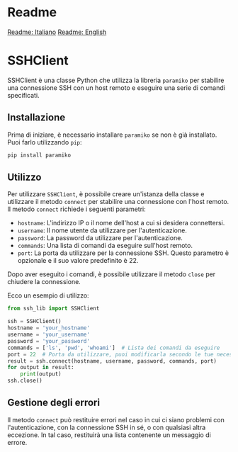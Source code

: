 # Readme

[Readme: Italiano](./README_IT.md)
[Readme: English](./README.md)

# SSHClient

SSHClient è una classe Python che utilizza la libreria `paramiko` per stabilire una connessione SSH con un host remoto e eseguire una serie di comandi specificati.

## Installazione

Prima di iniziare, è necessario installare `paramiko` se non è già installato. Puoi farlo utilizzando `pip`:

```bash
pip install paramiko
```

## Utilizzo

Per utilizzare `SSHClient`, è possibile creare un'istanza della classe e utilizzare il metodo `connect` per stabilire una connessione con l'host remoto. Il metodo `connect` richiede i seguenti parametri:

- `hostname`: L'indirizzo IP o il nome dell'host a cui si desidera connettersi.
- `username`: Il nome utente da utilizzare per l'autenticazione.
- `password`: La password da utilizzare per l'autenticazione.
- `commands`: Una lista di comandi da eseguire sull'host remoto.
- `port`: La porta da utilizzare per la connessione SSH. Questo parametro è opzionale e il suo valore predefinito è 22.

Dopo aver eseguito i comandi, è possibile utilizzare il metodo `close` per chiudere la connessione.

Ecco un esempio di utilizzo:

```python
from ssh_lib import SSHClient

ssh = SSHClient()
hostname = 'your_hostname'
username = 'your_username'
password = 'your_password'
commands = ['ls', 'pwd', 'whoami']  # Lista dei comandi da eseguire
port = 22  # Porta da utilizzare, puoi modificarla secondo le tue necessità
result = ssh.connect(hostname, username, password, commands, port)
for output in result:
    print(output)
ssh.close()
```

## Gestione degli errori

Il metodo `connect` può restituire errori nel caso in cui ci siano problemi con l'autenticazione, con la connessione SSH in sé, o con qualsiasi altra eccezione. In tal caso, restituirà una lista contenente un messaggio di errore.